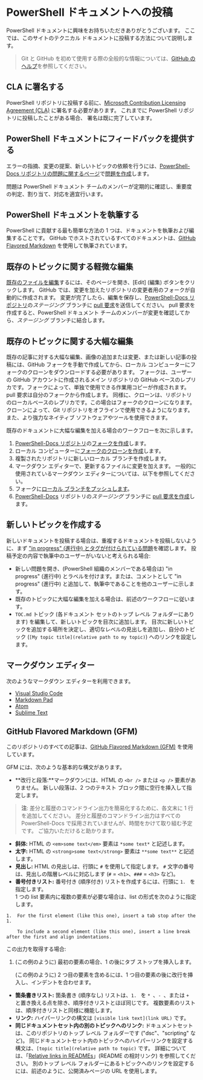 # <a name="contributing-to-powershell-documentation"></a>PowerShell ドキュメントへの投稿

PowerShell ドキュメントに興味をお持ちいただきありがとうございます。 ここでは、このサイトのテクニカル ドキュメントに投稿する方法について説明します。

>Git と GitHub を初めて使用する際の全般的な情報については、[GitHub のヘルプ](https://help.github.com/)を参照してください。 

## <a name="sign-a-cla"></a>CLA に署名する

PowerShell リポジトリに投稿する前に、[Microsoft Contribution Licensing Agreement (CLA)](https://cla.microsoft.com/) に署名する必要があります。 これまでに PowerShell リポジトリに投稿したことがある場合、 署名は既に完了しています。

## <a name="providing-feedback-on-powershell-documentation"></a>PowerShell ドキュメントにフィードバックを提供する

エラーの指摘、変更の提案、新しいトピックの依頼を行うには、[PowerShell-Docs リポジトリの問題に関するページ](https://github.com/PowerShell/PowerShell-Docs/issues)で[問題を作成](https://help.github.com/articles/creating-an-issue/)します。

問題は PowerShell ドキュメント チームのメンバーが定期的に確認し、重要度の判定、割り当て、対応を適宜行います。

## <a name="writing-powershell-documentation"></a>PowerShell ドキュメントを執筆する

PowerShell に貢献する最も簡単な方法の 1 つは、ドキュメントを執筆および編集することです。 GitHub でホストされているすべてのドキュメントは、[GitHub Flavored Markdown](https://help.github.com/articles/github-flavored-markdown/) を使用して執筆されています。

## <a name="making-minor-edits-to-existing-topics"></a>既存のトピックに関する軽微な編集

[既存のファイルを編集](https://help.github.com/articles/editing-files-in-another-user-s-repository/)するには、そのページを開き、[Edit] (編集) ボタンをクリックします。 GitHub では、変更を加えたリポジトリの変更者用のフォークが自動的に作成されます。 変更が完了したら、編集を保存し、[PowerShell-Docs リポジトリ](https://github.com/PowerShell/PowerShell-Docs)の*ステージング* ブランチに [pull 要求](https://help.github.com/articles/creating-a-pull-request/)を送信してください。 pull 要求を作成すると、PowerShell ドキュメント チームのメンバーが変更を確認してから、*ステージング* ブランチに結合します。

## <a name="making-major-edits-to-existing-topics"></a>既存のトピックに関する大幅な編集

既存の記事に対する大幅な編集、画像の追加または変更、または新しい記事の投稿には、GitHub フォークを手動で作成してから、ローカル コンピューターにフォークのクローンをダウンロードする必要があります。 フォークは、ユーザーの GitHub アカウントに作成されるメイン リポジトリの GitHub ベースのレプリカです。フォークによって、単独で使用できる作業用コピーが作成されます。 pull 要求は自分のフォークから作成します。 同様に、クローンは、リポジトリのローカルベースのレプリカです。この場合はフォークのクローンになります。 クローンによって、Git リポジトリをオフラインで使用できるようになります。また、より強力なネイティブ ソフトウェアやツールを使用できます。

既存のドキュメントに大幅な編集を加える場合のワークフローを次に示します。

1. [PowerShell-Docs リポジトリ](https://github.com/PowerShell/PowerShell-Docs)の[フォークを作成](https://help.github.com/articles/fork-a-repo/)します。
2. ローカル コンピューターに[フォークのクローンを作成](https://help.github.com/articles/cloning-a-repository/)します。
3. 複製されたリポジトリに新しいローカル ブランチを作成します。
4. マークダウン エディターで、更新するファイルに変更を加えます。 
   一般的に使用されているマークダウン エディターについては、以下を参照してください。
5. フォークに[ローカル ブランチをプッシュします](https://help.github.com/articles/pushing-to-a-remote/)。
6. [PowerShell-Docs](https://github.com/PowerShell/PowerShell-Docs) リポジトリの*ステージング* ブランチに [pull 要求を作成](https://help.github.com/articles/creating-a-pull-request/)します。

## <a name="creating-new-topics"></a>新しいトピックを作成する

新しいドキュメントを投稿する場合は、重複するドキュメントを投稿しないように、まず ["in progress" (進行中) とタグが付けられている問題](https://github.com/PowerShell/PowerShell-Docs/labels/in%20progress)を確認します。
投稿予定の内容で執筆中のユーザーがいないと考えられる場合:

* 新しい問題を開き、(PowerShell 組織のメンバーである場合は) "in progress" (進行中) とラベルを付けます。または、コメントとして "in progress" (進行中) と追加して、執筆中であることを他のユーザーに示します。
* 既存のトピックに大幅な編集を加える場合は、前述のワークフローに従います。
* `TOC.md` トピック (各ドキュメント セットのトップ レベル フォルダーにあります) を編集して、新しいトピックを目次に追加します。 
  目次に新しいトピックを追加する場所を決定し、適切なレベルの見出しを追加し、自分のトピック (`[My topic title](relative path to my topic)`) へのリンクを設定します。

## <a name="markdown-editors"></a>マークダウン エディター

次のようなマークダウン エディターを利用できます。

* [Visual Studio Code](https://code.visualstudio.com)
* [Markdown Pad](http://markdownpad.com/)
* [Atom](https://atom.io/)
* [Sublime Text](http://www.sublimetext.com/)


## <a name="github-flavored-markdown-gfm"></a>GitHub Flavored Markdown (GFM)

このリポジトリのすべての記事は、[GitHub Flavored Markdown (GFM)](https://help.github.com/articles/github-flavored-markdown/) を使用しています。

GFM には、次のような基本的な構文があります。

* **改行と段落:**マークダウンには、HTML の `<br />` または `<p />` 要素がありません。 新しい段落は、2 つのテキスト ブロック間に空行を挿入して指定します。

> **注**: 差分と履歴のコマンドライン出力を簡易化するために、各文末に 1 行を追加してください。
差分と履歴のコマンドライン出力はすべての PowerShell-Docs で採用されていませんが、時間をかけて取り組む予定です。 ご協力いただけると助かります。 

* **斜体:** HTML の `<em>some text</em>` 要素は `*some text*` と記述します。
* **太字:** HTML の `<strong>some text</strong>` 要素は `**some text**` と記述します。
* **見出し:** HTML の見出しは、行頭に `#` を使用して指定します。 
  `#` 文字の番号は、見出しの階層レベルに対応します (`#` = `<h1>`、`###` = ```<h3>``` など)。
* **番号付きリスト:** 番号付き (順序付き) リストを作成するには、行頭に `1. ` を指定します。  
  1 つの list 要素内に複数の要素が必要な場合は、list の形式を次のように指定します。
```        
1.  For the first element (like this one), insert a tab stop after the 1. 

    To include a second element (like this one), insert a line break after the first and align indentations.
```
この出力を取得する場合:

1.  (この例のように) 最初の要素の場合、1 の後にタブ ストップを挿入します。 

    (この例のように) 2 つ目の要素を含めるには、1 つ目の要素の後に改行を挿入し、インデントを合わせます。

* **箇条書きリスト:** 箇条書き (順序なし) リストは、`1. ` を `* `、`- `、または `+ ` と置き換える点を除き、順序付きリストとほぼ同じです。 複数要素のリストは、順序付きリストと同様に機能します。
* **リンク:** ハイパーリンクの構文は `[visible link text](link URL)` です。
* **同じドキュメントセット内の別のトピックへのリンク:** ドキュメントセットは、このリポジトリのトップ レベル フォルダーです ("dsc"、"scripting" など)。
    同じドキュメントセット内のトピックへのハイパーリンクを設定する構文は、`[topic title](relative path to topic)` です。 
    詳細については、「[Relative links in READMEs](https://help.github.com/articles/relative-links-in-readmes/)」(README の相対リンク) を参照してください。 
    別のトップ レベル フォルダーにあるトピックへのリンクを設定するには、前述のように、公開済みページの URL を使用します。
